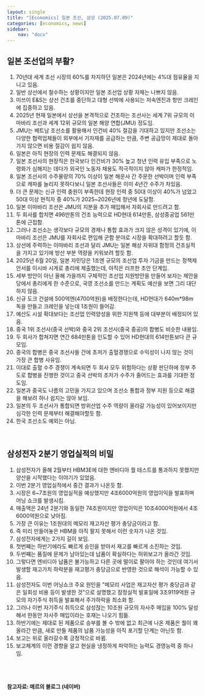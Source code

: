 ```yaml
---
layout: single
title: "[Economics] 일본 조선, 삼성 (2025.07.09)"
categories: [economics, news]
sidebar:
    nav: "docs"
---
```


## 일본 조선업의 부활?
1. 70년대 세계 조선 시장의 60%를 차지하던 일본은 2024년에는 4%대 점유율을 지니고 있음.
1. 일반 상선에서 철수하는 상황이지만 일본 조선업 상황 자체는 나쁘지 않음.
1. 미쓰이 E&S는 상선 건조를 중단하고 대형 선박에 사용되는 저속엔진과 항만 크레인에 집중하고 있음.
1. 2025년 현재 일본에서 상선을 본격적으로 건조하는 조선사는 세계 7위 규모의 이마바리 조선과 세계 12위 규모의 일본 해양 연합(JMU) 정도임.
1. JMU는 베트남 조선소를 활용해서 인건비 40% 절감을 기대하고 있지만 조선소는 다양한 협력업체들이 외부에서 기자재를 공급하는 만큼, 주변 공급망이 제대로 돌아가지 않으면 비용 절감이 쉽지 않음.
1. 일본은 아직 현장의 인력 문제도 해결되지 않음.
1. 일본 조선사의 현장직은 한국보다 인건비가 30% 높고 청년 인력 유입 부족으로 노령화가 심해지는 데다가 외국인 노동자 채용도 적극적이지 않아 캐파가 한정적임.
1. 일본 조선사의 수주물량의 70% 이상이 일본 해운사 간 주문한 선박이며 인력 부족으로 캐파를 늘리지 못하다보니 일본 조선사들은 이미 4년간 수주가 차있음.
1. 더 큰 문제는 신규 인력 충원이 부족한데 현장 인력 중 50대 이상이 40%가 넘었고 50대 이상 현직자 중 40%가 2025~2026년에 정년에 도달함.
1. 일본 이마바리 조선은 JMU의 지분을 추가 매입해서 자회사로 만드려고 함.
1. 두 회사를 합치면 496만톤의 건조 능력으로 HD현대 614만톤, 삼성중공업 561만톤에 근접함.
1. 그러나 조선소는 생각보다 규모의 경제나 통합 효과가 크지 않은 성격이 있기에, 이마바리 조선은 JMU를 자회사로 편입해 군함 분야로 시장을 확대하려고 할듯 함.
1. 상선에 주력하는 이마바리 조선과 달리 JMU는 일본 해상 자위대 함정의 건조실적을 가지고 있기에 방산 부분 역량을 키워보려 할듯 함.
1. 2025년 6월 20일, 일본 자민당은 1조엔 규모의 조선업 투자 기금을 만드는 정책제안서를 이시바 시게로 총리에 제출했는데, 아직은 러프한 초안 단계임.
1. 세부 방안이 아닌 올해 가을까지 구체적인 조선업 지원방안을 만들어 보자는 제안을 당에서 총리에게 한 수준으로, 국영 조선소를 만드는 계획도 예산을 보면 그리 대단하지 않음.
1. 신규 도크 건설에 500억엔(4700억원)을 배정한다는데, HD현대가 640m*98m 독을 만들고 크레인을 넣는데 1조원이 들어감.
1. 예산도 시설 확대보다는 조선업 인력양성을 위한 지원책 등에 대부분이 배정되어 있음.
1. 중국 1위 조선사(중국 선박)와 중국 2위 조선사(중국 중공)의 합병도 비슷한 내용임.
1. 두 회사가 합쳐지면 연간 684만톤을 인도할 수 있어 HD현대의 614만톤보다 큰 규모임.
1. 중국의 합병은 중국 조선사들 간에 초저가 출혈경쟁으로 수익성이 나지 않는 것이 가장 큰 합병 사유임.
1. 이대로 출혈 수주 경쟁이 계속되면 두 회사 모두 위험하다는 상황 판단하에 정부 주도로 합병을 진행한 것이고 중국 선박의 초저가 수주가 줄어드는 효과를 기대한 정도임.
1. 일본과 중국도 나름의 고민을 가지고 있으며 조선소 통합과 정부 지원 등으로 해결을 해보려 하나 쉽지는 않아 보임.
1. 일본의 두 조선사가 통합되면 방위산업 수주 역량이 올라갈 가능성이 있어보이지만 심각한 인력 문제부터 해결해야할듯 함.
1. 한국 조선소도 예외는 아님.

<br/>

## 삼성전자 2분기 영업실적의 비밀
1. 삼성전자가 올해 2월부터 HBM3E에 대한 엔비디아 퀄 테스트를 통과하지 못했지만 양산을 시작했다는 이야기가 있었음.
1. 이번 2분기 영업실적에서 중간 결과가 나온듯 함.
1. 시장은 6~7조원의 영업실적을 예상했지만 4조6000억원의 영업이익을 발표하며 어닝 쇼크를 발생시킴.
1. 매출액은 24년 2분기와 동일한 74조원이지만 영업이익은 10조4000억원에서 4조6000억원으로 낮아짐.
1. 가장 큰 이유는 1조원대의 메모리 재고자산 평가 충당금이라고 함.
1. 즉 미리 만들어놓은 HBM을 아직 팔지 못해서 이런 숫자가 나온 것임.
1. 삼성전자에게는 2가지 길이 보임.
1. 첫번쨰는 하반기에라도 빠르게 승인을 받아서 재고를 빠르게 소진하는 것임.
1. 두번쨰는 품질에 문제가 남아있는데 납품이 확실하다는 허위보고가 올라간 것임.
1. 그렇다면 엔비디아 납품은 불가능하고 다른 곳에 떨이로 팔아야 하는 것인데 여기서 발생할 재고가치 하락분을 재고평가 충당금으로 반영한 것으로 해석이 가능할 수 있음.
1. 삼성전자도 이번 어닝쇼크 주요 원인을 "메모리 사업은 재고자산 평가 충당금과 같은 일회성 비용 등이 발생한 것"으로 설명했고 잠정실적 발표일에 3조9119억원 규모의 자기주식 취득을 발표해서 주가하락을 최소화 함.
1. 그러나 이번 자기주식 취득으로 삼성젅는 10조원 규모의 자사주 매입을 100% 달성해서 한동안 자사주 매입이라는 호재는 나오기 힘듦.
1. 하반기에는 제대로 된 제품으로 승부를 볼 수 밖에 없고 최근에 나온 제품은 퀄이 꽤 올라간 만큼, 새로 만들 제품의 납품 가능성을 아직 포기할 단계는 아닌듯 함.
1. 보고는 위로 올라갈수록 긍정적으로 바뀜.
1. 보고체계의 이런 경향을 알고 현실을 냉정하게 파악하는 능력도 경영능력 중 하나임.


<br/>
<br/>

#### 참고자료: 메르의 블로그 (네이버)